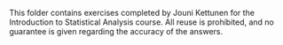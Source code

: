 This folder contains exercises completed by Jouni Kettunen for the Introduction to Statistical Analysis course. All reuse is prohibited, and no guarantee is given regarding the accuracy of the answers.
